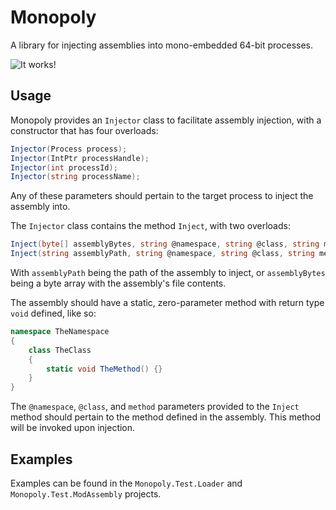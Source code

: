 # Monopoly
 A library for injecting assemblies into mono-embedded 64-bit processes.
 
![It works!](https://user-images.githubusercontent.com/95653800/210285103-a2c94c09-e39f-4df5-82ca-e260ca94abfb.PNG)

## Usage
Monopoly provides an `Injector` class to facilitate assembly injection, with a constructor that has four overloads:
```cs
Injector(Process process);
Injector(IntPtr processHandle);
Injector(int processId);
Injector(string processName);
```
Any of these parameters should pertain to the target process to inject the assembly into.

The `Injector` class contains the method `Inject`, with two overloads:
```cs
Inject(byte[] assemblyBytes, string @namespace, string @class, string method);
Inject(string assemblyPath, string @namespace, string @class, string method);
```
With `assemblyPath` being the path of the assembly to inject, or ``assemblyBytes`` being a byte array with the assembly's file contents.

The assembly should have a static, zero-parameter method with return type ``void`` defined, like so:
```cs
namespace TheNamespace
{
    class TheClass
    {
        static void TheMethod() {}
    }
}
```
The ``@namespace``, ``@class``, and ``method`` parameters provided to the ``Inject`` method should pertain to the method defined in the assembly. This method will be invoked upon injection.

## Examples
Examples can be found in the ``Monopoly.Test.Loader`` and ``Monopoly.Test.ModAssembly`` projects.
